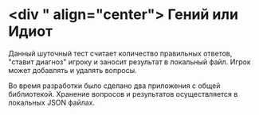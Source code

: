 # <div " align="center"> Гений или Идиот</div>
Данный шуточный тест считает количество правильных ответов, "ставит диагноз" игроку и заносит результат в локальный файл. 
Игрок может добавлять и удалять вопросы.

Во время разработки было сделано два приложения с общей библиотекой. Хранение вопросов и результатов осуществляется в локальных JSON файлах.
